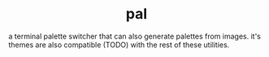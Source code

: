<h1 align="center">pal</h1>

a terminal palette switcher that can also generate palettes from images. it's themes are also compatible (TODO) with the rest of these utilities. 